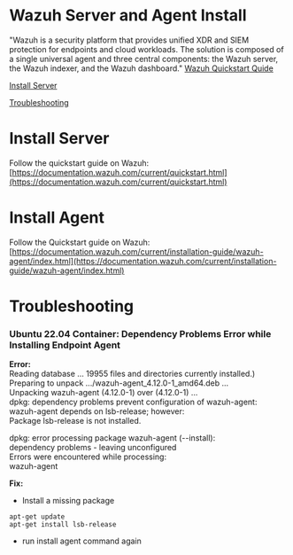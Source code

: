 # Wazuh Server and Agent Install
"Wazuh is a security platform that provides unified XDR and SIEM protection for endpoints and cloud workloads. The solution is composed of a single universal agent and three central components: the Wazuh server, the Wazuh indexer, and the Wazuh dashboard." [Wazuh Quickstart Quide](https://documentation.wazuh.com/current/quickstart.html)

[Install Server](#Install_Server)

[Troubleshooting](#Troubleshooting)

# Install Server
Follow the quickstart guide on Wazuh: [https://documentation.wazuh.com/current/quickstart.html](https://documentation.wazuh.com/current/quickstart.html)

# Install Agent
Follow the Quickstart guide on Wazuh: [https://documentation.wazuh.com/current/installation-guide/wazuh-agent/index.html](https://documentation.wazuh.com/current/installation-guide/wazuh-agent/index.html)

# Troubleshooting
### Ubuntu 22.04 Container: Dependency Problems Error while Installing Endpoint Agent
**Error:**  
Reading database ... 19955 files and directories currently installed.)  
Preparing to unpack .../wazuh-agent_4.12.0-1_amd64.deb ...  
Unpacking wazuh-agent (4.12.0-1) over (4.12.0-1) ...  
dpkg: dependency problems prevent configuration of wazuh-agent:  
 wazuh-agent depends on lsb-release; however:  
  Package lsb-release is not installed.  

dpkg: error processing package wazuh-agent (--install):  
 dependency problems - leaving unconfigured  
Errors were encountered while processing:  
 wazuh-agent  

**Fix:**  
- Install a missing package  
```
apt-get update
apt-get install lsb-release
```
- run install agent command again
